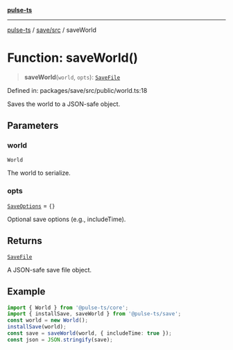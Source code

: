[**pulse-ts**](../../../README.md)

***

[pulse-ts](../../../README.md) / [save/src](../README.md) / saveWorld

# Function: saveWorld()

> **saveWorld**(`world`, `opts`): [`SaveFile`](../type-aliases/SaveFile.md)

Defined in: packages/save/src/public/world.ts:18

Saves the world to a JSON-safe object.

## Parameters

### world

`World`

The world to serialize.

### opts

[`SaveOptions`](../interfaces/SaveOptions.md) = `{}`

Optional save options (e.g., includeTime).

## Returns

[`SaveFile`](../type-aliases/SaveFile.md)

A JSON-safe save file object.

## Example

```ts
import { World } from '@pulse-ts/core';
import { installSave, saveWorld } from '@pulse-ts/save';
const world = new World();
installSave(world);
const save = saveWorld(world, { includeTime: true });
const json = JSON.stringify(save);
```
